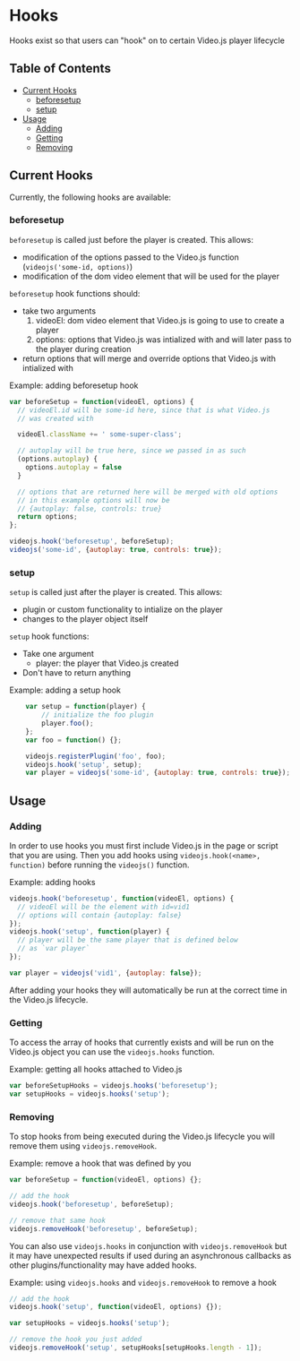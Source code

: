 # Hooks

Hooks exist so that users can "hook" on to certain Video.js player lifecycle

## Table of Contents

* [Current Hooks](#current-hooks)
  * [beforesetup](#beforesetup)
  * [setup](#setup)
* [Usage](#usage)
  * [Adding](#adding)
  * [Getting](#getting)
  * [Removing](#removing)

## Current Hooks

Currently, the following hooks are available:

### beforesetup

`beforesetup` is called just before the player is created. This allows:

* modification of the options passed to the Video.js function (`videojs('some-id, options)`)
* modification of the dom video element that will be used for the player

`beforesetup` hook functions should:

* take two arguments
  1. videoEl: dom video element that Video.js is going to use to create a player
  1. options: options that Video.js was intialized with and will later pass to the player during creation
* return options that will merge and override options that Video.js with intialized with

Example: adding beforesetup hook

```js
var beforeSetup = function(videoEl, options) {
  // videoEl.id will be some-id here, since that is what Video.js
  // was created with

  videoEl.className += ' some-super-class';

  // autoplay will be true here, since we passed in as such
  (options.autoplay) {
    options.autoplay = false
  }

  // options that are returned here will be merged with old options
  // in this example options will now be
  // {autoplay: false, controls: true}
  return options;
};

videojs.hook('beforesetup', beforeSetup);
videojs('some-id', {autoplay: true, controls: true});
```

### setup

`setup` is called just after the player is created. This allows:

* plugin or custom functionality to intialize on the player
* changes to the player object itself

`setup` hook functions:

* Take one argument
  * player: the player that Video.js created
* Don't have to return anything

Example: adding a setup hook

```js
    var setup = function(player) {
        // initialize the foo plugin
        player.foo();
    };
    var foo = function() {};

    videojs.registerPlugin('foo', foo);
    videojs.hook('setup', setup);
    var player = videojs('some-id', {autoplay: true, controls: true});
```

## Usage

### Adding

In order to use hooks you must first include Video.js in the page or script that you are using. Then you add hooks using `videojs.hook(<name>, function)` before running the `videojs()` function.

Example: adding hooks

```js
videojs.hook('beforesetup', function(videoEl, options) {
  // videoEl will be the element with id=vid1
  // options will contain {autoplay: false}
});
videojs.hook('setup', function(player) {
  // player will be the same player that is defined below
  // as `var player`
});

var player = videojs('vid1', {autoplay: false});
```

After adding your hooks they will automatically be run at the correct time in the Video.js lifecycle.

### Getting

To access the array of hooks that currently exists and will be run on the Video.js object you can use the `videojs.hooks` function.

Example: getting all hooks attached to Video.js

```js
var beforeSetupHooks = videojs.hooks('beforesetup');
var setupHooks = videojs.hooks('setup');
```

### Removing

To stop hooks from being executed during the Video.js lifecycle you will remove them using `videojs.removeHook`.

Example: remove a hook that was defined by you

```js
var beforeSetup = function(videoEl, options) {};

// add the hook
videojs.hook('beforesetup', beforeSetup);

// remove that same hook
videojs.removeHook('beforesetup', beforeSetup);
```

You can also use `videojs.hooks` in conjunction with `videojs.removeHook` but it may have unexpected results if used during an asynchronous callbacks as other plugins/functionality may have added hooks.

Example: using `videojs.hooks` and `videojs.removeHook` to remove a hook

```js
// add the hook
videojs.hook('setup', function(videoEl, options) {});

var setupHooks = videojs.hooks('setup');

// remove the hook you just added
videojs.removeHook('setup', setupHooks[setupHooks.length - 1]);
```

